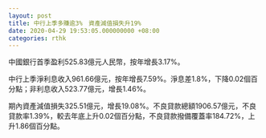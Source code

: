 ```yaml
---
layout: post
title: 中行上季多賺逾3%　資產減值損失升19%
date: 2020-04-29 19:53:05.000000000 +08:00
categories: rthk
---
```


中國銀行首季盈利525.83億元人民幣，按年增長3.17%。

中行上季淨利息收入961.66億元，按年增長7.59%。淨息差1.8%，下降0.02個百分點；非利息收入523.77億元，增長1.46%。

期內資產減值損失325.51億元，增長19.08%。不良貸款總額1906.57億元，不良貸款率1.39%，較去年底上升0.02個百分點，不良貸款撥備覆蓋率184.72%，上升1.86個百分點。
